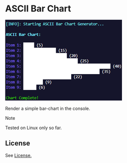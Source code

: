 # ASCII Bar Chart

![](https://github.com/Sieep-Coding/ascii-bar-chart/blob/main/assets/image.png)

Render a simple bar-chart in the console.

> [!NOTE]  
> Tested on Linux only so far.

## License

See [License.](LICENSE)